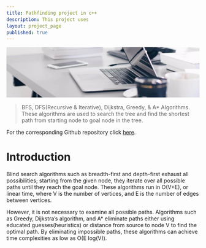 ```yaml
---
title: Pathfinding project in c++
description: This project uses
layout: project_page
published: true
---
```


[![Benjamin Bannekat ](https://raw.githubusercontent.com/hamid-abbaszadeh/hamid-abbaszadeh.github.io/master/images/post1.jpg)](https://hamid-abbaszadeh.github.io/projects/Shortest-path-Algorithm)

> BFS, DFS(Recursive & Iterative), Dijkstra, Greedy, & A* Algorithms. These algorithms are used to search the tree and find the shortest path from starting node to goal node in the tree.

For the corresponding Github repository click [here](https://gist.github.com/hamid-abbaszadeh/ca8555a0f5cfc2cb09e78b96dedd25c8).


    
  
# Introduction

Blind search algorithms such as breadth-first and depth-first exhaust all possibilities; starting from the given node, they iterate over all possible paths until they reach the goal node. These algorithms run in O(V+E), or linear time, where V is the number of vertices, and E is the number of edges between vertices.

However, it is not necessary to examine all possible paths. Algorithms such as Greedy, Dijkstra’s algorithm, and A* eliminate paths either using educated guesses(heuristics) or distance from source to node V to find the optimal path. By eliminating impossible paths, these algorithms can achieve time complexities as low as O(E log(V)).
 

